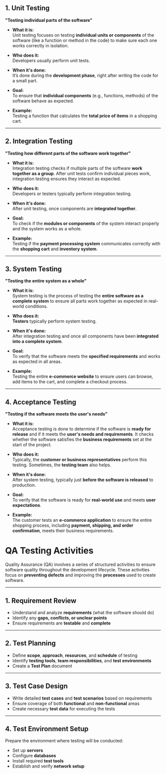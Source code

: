 ## 1. Unit Testing  
**"Testing individual parts of the software"**

- **What it is:**  
  Unit testing focuses on testing **individual units or components** of the software (like a function or method in the code) to make sure each one works correctly in isolation.

- **Who does it:**  
  Developers usually perform unit tests.

- **When it's done:**  
  It’s done during the **development phase**, right after writing the code for a small part.

- **Goal:**  
  To ensure that **individual components** (e.g., functions, methods) of the software behave as expected.

- **Example:**  
  Testing a function that calculates the **total price of items** in a shopping cart.

---

## 2. Integration Testing  
**"Testing how different parts of the software work together"**

- **What it is:**  
  Integration testing checks if multiple parts of the software **work together as a group**. After unit tests confirm individual pieces work, integration testing ensures they interact as expected.

- **Who does it:**  
  Developers or testers typically perform integration testing.

- **When it's done:**  
  After unit testing, once components are **integrated together**.

- **Goal:**  
  To check if the **modules or components** of the system interact properly and the system works as a whole.

- **Example:**  
  Testing if the **payment processing system** communicates correctly with the **shopping cart** and **inventory system**.

---

## 3. System Testing  
**"Testing the entire system as a whole"**

- **What it is:**  
  System testing is the process of testing the **entire software as a complete system** to ensure all parts work together as expected in real-world conditions.

- **Who does it:**  
  **Testers** typically perform system testing.

- **When it's done:**  
  After integration testing and once all components have been **integrated into a complete system**.

- **Goal:**  
  To verify that the software meets the **specified requirements** and works as expected in all areas.

- **Example:**  
  Testing the entire **e-commerce website** to ensure users can browse, add items to the cart, and complete a checkout process.

---

## 4. Acceptance Testing  
**"Testing if the software meets the user's needs"**

- **What it is:**  
  Acceptance testing is done to determine if the software is **ready for release** and if it meets the **user's needs and requirements**. It checks whether the software satisfies the **business requirements** set at the start of the project.

- **Who does it:**  
  Typically, the **customer or business representatives** perform this testing. Sometimes, the **testing team** also helps.

- **When it's done:**  
  After system testing, typically just **before the software is released** to production.

- **Goal:**  
  To verify that the software is ready for **real-world use** and meets **user expectations**.

- **Example:**  
  The customer tests an **e-commerce application** to ensure the entire shopping process, including **payment, shipping, and order confirmation**, meets their business requirements.
#  QA Testing Activities

Quality Assurance (QA) involves a series of structured activities to ensure software quality throughout the development lifecycle. These activities focus on **preventing defects** and improving the **processes** used to create software.

---

## 1. Requirement Review

- Understand and analyze **requirements** (what the software should do)
- Identify any **gaps, conflicts, or unclear points**
- Ensure requirements are **testable** and **complete**

---

## 2. Test Planning

- Define **scope**, **approach**, **resources**, and **schedule** of testing
- Identify **testing tools**, **team responsibilities**, and **test environments**
- Create a **Test Plan** document

---

## 3. Test Case Design

- Write detailed **test cases** and **test scenarios** based on requirements
- Ensure coverage of both **functional** and **non-functional** areas
- Create necessary **test data** for executing the tests

---

## 4. Test Environment Setup

Prepare the environment where testing will be conducted:

- Set up **servers**
- Configure **databases**
- Install required **test tools**
- Establish and verify **network setup**
